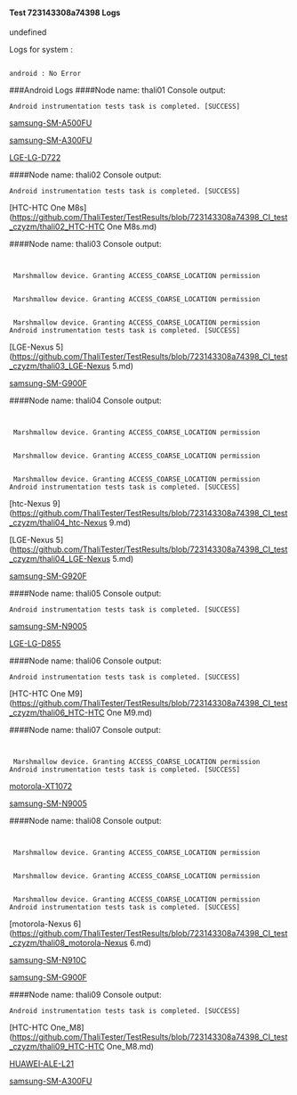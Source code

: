 #### Test 723143308a74398 Logs

undefined

Logs for system : 
```

android : No Error
```


###Android Logs
####Node name: thali01
Console output:
```
Android instrumentation tests task is completed. [SUCCESS]
```
[samsung-SM-A500FU](https://github.com/ThaliTester/TestResults/blob/723143308a74398_CI_test_czyzm/thali01_samsung-SM-A500FU.md)

[samsung-SM-A300FU](https://github.com/ThaliTester/TestResults/blob/723143308a74398_CI_test_czyzm/thali01_samsung-SM-A300FU.md)

[LGE-LG-D722](https://github.com/ThaliTester/TestResults/blob/723143308a74398_CI_test_czyzm/thali01_LGE-LG-D722.md)

####Node name: thali02
Console output:
```
Android instrumentation tests task is completed. [SUCCESS]
```
[HTC-HTC One M8s](https://github.com/ThaliTester/TestResults/blob/723143308a74398_CI_test_czyzm/thali02_HTC-HTC One M8s.md)

####Node name: thali03
Console output:
```


 Marshmallow device. Granting ACCESS_COARSE_LOCATION permission


 Marshmallow device. Granting ACCESS_COARSE_LOCATION permission


 Marshmallow device. Granting ACCESS_COARSE_LOCATION permission
Android instrumentation tests task is completed. [SUCCESS]
```
[LGE-Nexus 5](https://github.com/ThaliTester/TestResults/blob/723143308a74398_CI_test_czyzm/thali03_LGE-Nexus 5.md)

[samsung-SM-G900F](https://github.com/ThaliTester/TestResults/blob/723143308a74398_CI_test_czyzm/thali03_samsung-SM-G900F.md)

####Node name: thali04
Console output:
```


 Marshmallow device. Granting ACCESS_COARSE_LOCATION permission


 Marshmallow device. Granting ACCESS_COARSE_LOCATION permission


 Marshmallow device. Granting ACCESS_COARSE_LOCATION permission
Android instrumentation tests task is completed. [SUCCESS]
```
[htc-Nexus 9](https://github.com/ThaliTester/TestResults/blob/723143308a74398_CI_test_czyzm/thali04_htc-Nexus 9.md)

[LGE-Nexus 5](https://github.com/ThaliTester/TestResults/blob/723143308a74398_CI_test_czyzm/thali04_LGE-Nexus 5.md)

[samsung-SM-G920F](https://github.com/ThaliTester/TestResults/blob/723143308a74398_CI_test_czyzm/thali04_samsung-SM-G920F.md)

####Node name: thali05
Console output:
```
Android instrumentation tests task is completed. [SUCCESS]
```
[samsung-SM-N9005](https://github.com/ThaliTester/TestResults/blob/723143308a74398_CI_test_czyzm/thali05_samsung-SM-N9005.md)

[LGE-LG-D855](https://github.com/ThaliTester/TestResults/blob/723143308a74398_CI_test_czyzm/thali05_LGE-LG-D855.md)

####Node name: thali06
Console output:
```
Android instrumentation tests task is completed. [SUCCESS]
```
[HTC-HTC One M9](https://github.com/ThaliTester/TestResults/blob/723143308a74398_CI_test_czyzm/thali06_HTC-HTC One M9.md)

####Node name: thali07
Console output:
```


 Marshmallow device. Granting ACCESS_COARSE_LOCATION permission
Android instrumentation tests task is completed. [SUCCESS]
```
[motorola-XT1072](https://github.com/ThaliTester/TestResults/blob/723143308a74398_CI_test_czyzm/thali07_motorola-XT1072.md)

[samsung-SM-N9005](https://github.com/ThaliTester/TestResults/blob/723143308a74398_CI_test_czyzm/thali07_samsung-SM-N9005.md)

####Node name: thali08
Console output:
```


 Marshmallow device. Granting ACCESS_COARSE_LOCATION permission


 Marshmallow device. Granting ACCESS_COARSE_LOCATION permission


 Marshmallow device. Granting ACCESS_COARSE_LOCATION permission
Android instrumentation tests task is completed. [SUCCESS]
```
[motorola-Nexus 6](https://github.com/ThaliTester/TestResults/blob/723143308a74398_CI_test_czyzm/thali08_motorola-Nexus 6.md)

[samsung-SM-N910C](https://github.com/ThaliTester/TestResults/blob/723143308a74398_CI_test_czyzm/thali08_samsung-SM-N910C.md)

[samsung-SM-G900F](https://github.com/ThaliTester/TestResults/blob/723143308a74398_CI_test_czyzm/thali08_samsung-SM-G900F.md)

####Node name: thali09
Console output:
```
Android instrumentation tests task is completed. [SUCCESS]
```
[HTC-HTC One_M8](https://github.com/ThaliTester/TestResults/blob/723143308a74398_CI_test_czyzm/thali09_HTC-HTC One_M8.md)

[HUAWEI-ALE-L21](https://github.com/ThaliTester/TestResults/blob/723143308a74398_CI_test_czyzm/thali09_HUAWEI-ALE-L21.md)

[samsung-SM-A300FU](https://github.com/ThaliTester/TestResults/blob/723143308a74398_CI_test_czyzm/thali09_samsung-SM-A300FU.md)


